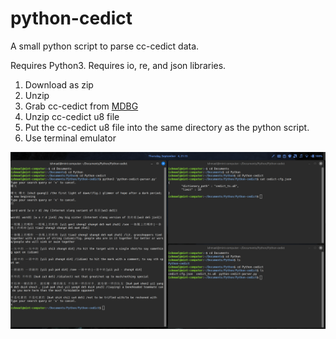 # python-cedict
A small python script to parse cc-cedict data.


Requires Python3.
Requires io, re, and json libraries.


1. Download as zip
2. Unzip
3. Grab cc-cedict from [MDBG](https://www.mdbg.net/chinese/dictionary?page=cc-cedict)
4. Unzip cc-cedict u8 file
5. Put the cc-cedict u8 file into the same directory as the python script.
6. Use terminal emulator


![screenshot on linux](https://github.com/lei-jiajie-work/python-cedict/blob/main/image.png)
